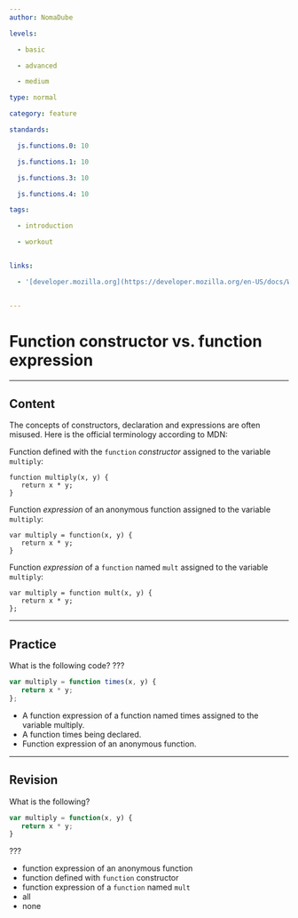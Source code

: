 ```yaml
---
author: NomaDube

levels:

  - basic

  - advanced

  - medium

type: normal

category: feature

standards:

  js.functions.0: 10

  js.functions.1: 10

  js.functions.3: 10

  js.functions.4: 10

tags:

  - introduction

  - workout


links:

  - '[developer.mozilla.org](https://developer.mozilla.org/en-US/docs/Web/JavaScript/Reference/Functions#Function_constructor_vs._function_declaration_vs._function_expression){website}'


---
```


# Function constructor vs. function expression

---
## Content

The concepts of constructors, declaration and expressions are often misused. Here is the official terminology according to MDN: 

Function defined with the `function` *constructor* assigned to the variable `multiply`:

```
function multiply(x, y) {
   return x * y;
}

```

Function *expression* of an anonymous function assigned to the variable `multiply`:

```
var multiply = function(x, y) {
   return x * y;
}

```

Function *expression* of a `function` named `mult` assigned to the variable `multiply`:

```
var multiply = function mult(x, y) {
   return x * y;
};

```

---
## Practice

What is the following code? ???

```javascript
var multiply = function times(x, y) {
   return x * y;
};
```


* A function expression of a function named times assigned to the variable multiply.
* A function times being declared.
* Function expression of an anonymous function.

---
## Revision

What is the following?
```javascript
var multiply = function(x, y) {
   return x * y;
}
```

???


* function expression of an anonymous function
* function defined with `function` constructor
* function expression of a `function` named `mult`
* all
* none


